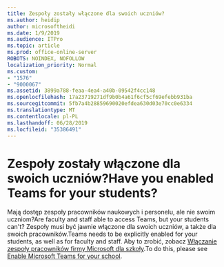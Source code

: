 ```yaml
---
title: Zespoły zostały włączone dla swoich uczniów?
ms.author: heidip
author: microsoftheidi
ms.date: 1/9/2019
ms.audience: ITPro
ms.topic: article
ms.prod: office-online-server
ROBOTS: NOINDEX, NOFOLLOW
localization_priority: Normal
ms.custom:
- "1576"
- "9000067"
ms.assetid: 3899a788-feaa-4ea4-a40b-09542f4cc148
ms.openlocfilehash: 17a23719271df9b0b4a61f6cf5cf69efebb931ba
ms.sourcegitcommit: 5fb7a4b28859690020efdea630d03e70cc0e6334
ms.translationtype: MT
ms.contentlocale: pl-PL
ms.lasthandoff: 06/28/2019
ms.locfileid: "35386491"
---
```

# <a name="have-you-enabled-teams-for-your-students"></a><span data-ttu-id="936d7-102">Zespoły zostały włączone dla swoich uczniów?</span><span class="sxs-lookup"><span data-stu-id="936d7-102">Have you enabled Teams for your students?</span></span>

<span data-ttu-id="936d7-103">Mają dostęp zespoły pracowników naukowych i personelu, ale nie swoim uczniom?</span><span class="sxs-lookup"><span data-stu-id="936d7-103">Are faculty and staff able to access Teams, but your students can't?</span></span> <span data-ttu-id="936d7-104">Zespoły musi być jawnie włączone dla swoich uczniów, a także dla swoich pracowników.</span><span class="sxs-lookup"><span data-stu-id="936d7-104">Teams needs to be explicitly enabled for your students, as well as for faculty and staff.</span></span> <span data-ttu-id="936d7-105">Aby to zrobić, zobacz [Włączanie zespoły pracowników firmy Microsoft dla szkoły](https://docs.microsoft.com/education/get-started/enable-microsoft-teams).</span><span class="sxs-lookup"><span data-stu-id="936d7-105">To do this, please see [Enable Microsoft Teams for your school](https://docs.microsoft.com/education/get-started/enable-microsoft-teams).</span></span>
  